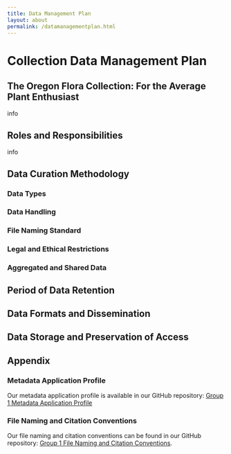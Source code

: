 ```yaml
---
title: Data Management Plan
layout: about
permalink: /datamanagementplan.html
---
```


# Collection Data Management Plan
## The Oregon Flora Collection: For the Average Plant Enthusiast
info

## Roles and Responsibilities
info

## Data Curation Methodology
### Data Types
### Data Handling
### File Naming Standard
### Legal and Ethical Restrictions
### Aggregated and Shared Data

## Period of Data Retention

## Data Formats and Dissemination

## Data Storage and Preservation of Access

## Appendix
### Metadata Application Profile
Our metadata application profile is available in our GitHub repository: [Group 1 Metadata Application Profile](https://github.com/LIB350MWinter2024/group1/blob/main/objects/group1_lib400_map.pdf)
### File Naming and Citation Conventions
Our file naming and citation conventions can be found in our GitHub repository: [Group 1 File Naming and Citation Conventions](https://github.com/LIB350MWinter2024/group1/blob/main/objects/file_naming_conventions.pdf).
